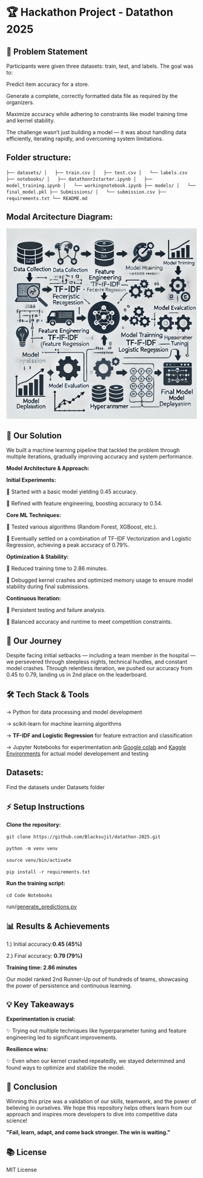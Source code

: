 # 🏆 Hackathon Project - Datathon 2025



## 📌 Problem Statement

Participants were given three datasets: train, test, and labels. The goal was to:

Predict item accuracy for a store.

Generate a complete, correctly formatted data file as required by the organizers.

Maximize accuracy while adhering to constraints like model training time and kernel stability.

The challenge wasn’t just building a model — it was about handling data efficiently, iterating rapidly, and overcoming system limitations.

## Folder structure:

`
├── datasets/
│   ├── train.csv
│   ├── test.csv
│   └── labels.csv
├── notebooks/
│   ├── datathonr2starter.ipynb
│   ├── model_training.ipynb
│   └── workingnotebook.ipynb
├── models/
│   └── final_model.pkl
├── Submissions/
│   └── submission.csv
├── requirements.txt
└── README.md
`

## Modal Arcitecture Diagram:

![Model Arcitecture](image.png)

## 🚀 Our Solution

We built a machine learning pipeline that tackled the problem through multiple iterations, gradually improving accuracy and system performance.

**Model Architecture & Approach:**



**Initial Experiments:**

🫴 Started with a basic model yielding 0.45 accuracy.

🫴 Refined with feature engineering, boosting accuracy to 0.54.

**Core ML Techniques:**

🫴 Tested various algorithms (Random Forest, XGBoost, etc.).

🫴 Eventually settled on a combination of TF-IDF Vectorization and Logistic Regression, achieving a peak accuracy of 0.79%.

**Optimization & Stability:**

🫴 Reduced training time to 2.86 minutes.

🫴 Debugged kernel crashes and optimized memory usage to ensure model stability during final submissions.

**Continuous Iteration:**

🫴 Persistent testing and failure analysis.

🫴 Balanced accuracy and runtime to meet competition constraints.

## 🚀 Our Journey

Despite facing initial setbacks — including a team member in the hospital — we persevered through sleepless nights, technical hurdles, and constant model crashes. Through relentless iteration, we pushed our accuracy from 0.45 to 0.79, landing us in 2nd place on the leaderboard.

## 🛠️ Tech Stack & Tools

-> Python for data processing and model development

-> scikit-learn for machine learning algorithms

-> **TF-IDF and Logistic Regression** for feature extraction and classification

-> Jupyter Notebooks for experimentation anb [Google colab](https://colab.research.google.com/) and [Kaggle Environments](https://www.kaggle.com/code) for actual model developement and testing 

## Datasets:

Find the datasets under Datasets folder 
## ⚡ Setup Instructions

**Clone the repository:**

``git clone https://github.com/Blacksujit/datathon-2025.git``

``python -m venv venv``

``source venv/bin/activate``

``pip install -r requirements.txt``

**Run the training script:**

``cd Code Notebooks``

run/[generate_predictions.py](notebook_1.ipynb/working-Submission.ipynb)

## 📊 Results & Achievements

1.) Initial accuracy:**0.45 (45%)**

2.) Final accuracy: **0.79 (79%)**

**Training time: 2.86 minutes**

Our model ranked 2nd Runner-Up out of hundreds of teams, showcasing the power of persistence and continuous learning.

## 💡 Key Takeaways

**Experimentation is crucial:**

✨ Trying out multiple techniques like hyperparameter tuning and feature engineering led to significant improvements.

**Resilience wins:**

✨ Even when our kernel crashed repeatedly, we stayed determined and found ways to optimize and stabilize the model.

## 🏁 Conclusion

Winning this prize was a validation of our skills, teamwork, and the power of believing in ourselves. We hope this repository helps others learn from our approach and inspires more developers to dive into competitive data science!

**"Fail, learn, adapt, and come back stronger. The win is waiting."**


## 📚 License

MIT License

 
